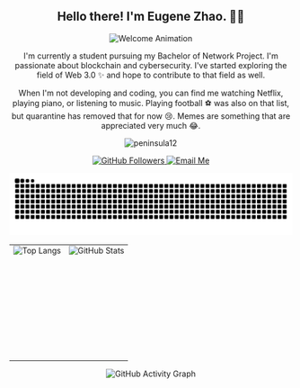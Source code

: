 <h2 align="center">Hello there! I'm Eugene Zhao. 👋🤓</h2>

<p align="center">
  <img src="https://raw.githubusercontent.com/peninsula12/peninsula12/master/animated-welcome.gif" alt="Welcome Animation">
</p>

<p align="center">
  I'm currently a student pursuing my Bachelor of Network Project. I'm passionate about blockchain and cybersecurity. I've started exploring the field of Web 3.0 ✨ and hope to contribute to that field as well.
</p>

<p align="center">
  When I'm not developing and coding, you can find me watching Netflix, playing piano, or listening to music. Playing football ⚽️ was also on that list, but quarantine has removed that for now 😢. Memes are something that are appreciated very much 😂.
</p>

<p align="center">
  <img src="https://komarev.com/ghpvc/?username=peninsula12&label=Profile%20views&color=0e75b6&style=flat" alt="peninsula12" />
</p>

<p align="center">
  <a href="https://github.com/peninsula12">
    <img src="https://img.shields.io/github/followers/peninsula12?label=Follow&style=social" alt="GitHub Followers">
  </a>
  <a href="mailto:eugenezhao@example.com">
    <img src="https://img.shields.io/badge/Email-eugenezhao@example.com-red" alt="Email Me">
  </a>
</p>

<p align="center">
  <img src="https://raw.githubusercontent.com/peninsula12/peninsula12/output/github-contribution-grid-snake.svg" alt="GitHub Contribution Grid Snake">
</p>

<table>
  <tr>
    <td style="height: 200px; vertical-align: top;">
      <img src="https://github-readme-stats.vercel.app/api/top-langs/?username=peninsula12&layout=compact" alt="Top Langs">
    </td>
    <td style="height: 200px; vertical-align: top;">
      <img src="https://github-readme-stats.vercel.app/api?username=peninsula12&show_icons=true&theme=merko" alt="GitHub Stats">
    </td>
  </tr>
</table>

<p align="center">
  <img src="https://github-readme-activity-graph.vercel.app/graph?username=peninsula12&theme=vue" alt="GitHub Activity Graph">
</p>

